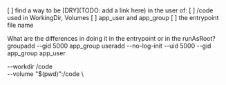 #


[ ] find a way to be [DRY](TODO: add a link here) in the user of:
    [ ] /code used in WorkingDir, Volumes
    [ ] app_user and app_group 
    [ ] the entrypoint file name
    

What are the differences in doing it in the entrypoint or in the runAsRoot?
groupadd --gid 5000 app_group
useradd --no-log-init --uid 5000 --gid app_group app_user


--workdir /code \
--volume "$(pwd)":/code \